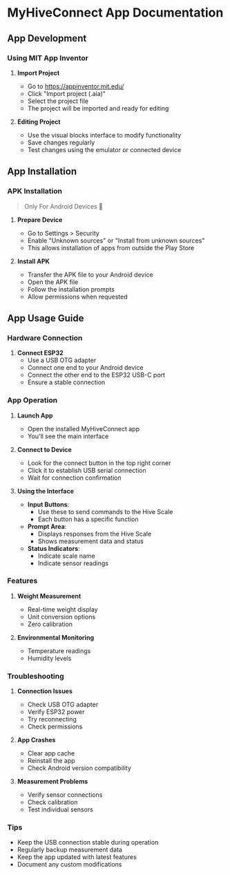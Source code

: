 # MyHiveConnect App Documentation

## App Development

### Using MIT App Inventor

1. **Import Project**
   - Go to https://appinventor.mit.edu/
   - Click "Import project (.aia)"
   - Select the project file
   - The project will be imported and ready for editing

2. **Editing Project**
   - Use the visual blocks interface to modify functionality
   - Save changes regularly
   - Test changes using the emulator or connected device

## App Installation

### APK Installation

> Only For Android Devices 📲

1. **Prepare Device**
   - Go to Settings > Security
   - Enable "Unknown sources" or "Install from unknown sources"
   - This allows installation of apps from outside the Play Store

2. **Install APK**
   - Transfer the APK file to your Android device
   - Open the APK file
   - Follow the installation prompts
   - Allow permissions when requested

## App Usage Guide

### Hardware Connection

1. **Connect ESP32**
   - Use a USB OTG adapter
   - Connect one end to your Android device
   - Connect the other end to the ESP32 USB-C port
   - Ensure a stable connection

### App Operation

1. **Launch App**
   - Open the installed MyHiveConnect app
   - You'll see the main interface

2. **Connect to Device**
   - Look for the connect button in the top right corner
   - Click it to establish USB serial connection
   - Wait for connection confirmation

3. **Using the Interface**
   - **Input Buttons**: 
     - Use these to send commands to the Hive Scale
     - Each button has a specific function
   - **Prompt Area**: 
     - Displays responses from the Hive Scale
     - Shows measurement data and status
   - **Status Indicators**: 
     - Indicate scale name
     - Indicate sensor readings

### Features

1. **Weight Measurement**
   - Real-time weight display
   - Unit conversion options
   - Zero calibration

2. **Environmental Monitoring**
   - Temperature readings
   - Humidity levels

### Troubleshooting

1. **Connection Issues**
   - Check USB OTG adapter
   - Verify ESP32 power
   - Try reconnecting
   - Check permissions

2. **App Crashes**
   - Clear app cache
   - Reinstall the app
   - Check Android version compatibility

3. **Measurement Problems**
   - Verify sensor connections
   - Check calibration
   - Test individual sensors

### Tips

- Keep the USB connection stable during operation
- Regularly backup measurement data
- Keep the app updated with latest features
- Document any custom modifications